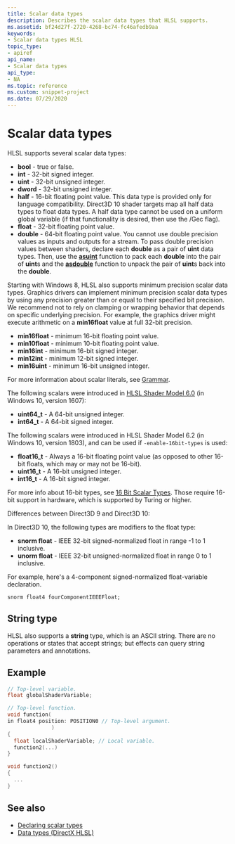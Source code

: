```yaml
---
title: Scalar data types
description: Describes the scalar data types that HLSL supports.
ms.assetid: bf24d27f-2720-4268-bc74-fc46afedb9aa
keywords:
- Scalar data types HLSL
topic_type:
- apiref
api_name:
- Scalar data types
api_type:
- NA
ms.topic: reference
ms.custom: snippet-project
ms.date: 07/29/2020
---
```


# Scalar data types

HLSL supports several scalar data types:

* **bool** - true or false.
* **int** - 32-bit signed integer.
* **uint** - 32-bit unsigned integer.
* **dword** - 32-bit unsigned integer.
* **half** - 16-bit floating point value. This data type is provided only for language compatibility. Direct3D 10 shader targets map all half data types to float data types. A half data type cannot be used on a uniform global variable (if that functionality is desired, then use the /Gec flag).
* **float** - 32-bit floating point value.
* **double** - 64-bit floating point value. You cannot use double precision values as inputs and outputs for a stream. To pass double precision values between shaders, declare each **double** as a pair of **uint** data types. Then, use the [**asuint**](asuint.md) function to pack each **double** into the pair of **uint**s and the [**asdouble**](asdouble.md) function to unpack the pair of **uint**s back into the **double**.

Starting with Windows 8, HLSL also supports minimum precision scalar data types. Graphics drivers can implement minimum precision scalar data types by using any precision greater than or equal to their specified bit precision. We recommend not to rely on clamping or wrapping behavior that depends on specific underlying precision. For example, the graphics driver might execute arithmetic on a **min16float** value at full 32-bit precision.

* **min16float** - minimum 16-bit floating point value.
* **min10float** - minimum 10-bit floating point value.
* **min16int** - minimum 16-bit signed integer.
* **min12int** - minimum 12-bit signed integer.
* **min16uint** - minimum 16-bit unsigned integer.

For more information about scalar literals, see [Grammar](dx-graphics-hlsl-appendix-grammar.md).

The following scalars were introduced in [HLSL Shader Model 6.0](/windows/win32/direct3dhlsl/hlsl-shader-model-6-0-features-for-direct3d-12) (in Windows 10, version 1607):

* **uint64_t** - A 64-bit unsigned integer.
* **int64_t** - A 64-bit signed integer.

The following scalars were introduced in HLSL Shader Model 6.2 (in Windows 10, version 1803), and can be used if `-enable-16bit-types` is used:

* **float16_t** - Always a 16-bit floating point value (as opposed to other 16-bit floats, which may or may not be 16-bit).
* **uint16_t** - A 16-bit unsigned integer.
* **int16_t** - A 16-bit signed integer.

For more info about 16-bit types, see [16 Bit Scalar Types](https://github.com/microsoft/DirectXShaderCompiler/wiki/16-Bit-Scalar-Types). Those require 16-bit support in hardware, which is supported by Turing or higher.

Differences between Direct3D 9 and Direct3D 10:

In Direct3D 10, the following types are modifiers to the float type:

* **snorm float** - IEEE 32-bit signed-normalized float in range -1 to 1 inclusive.
* **unorm float** - IEEE 32-bit unsigned-normalized float in range 0 to 1 inclusive.

For example, here's a 4-component signed-normalized float-variable declaration.

```hlsl
snorm float4 fourComponentIEEEFloat;
```

## String type

HLSL also supports a **string** type, which is an ASCII string. There are no operations or states that accept strings; but effects can query string parameters and annotations.

## Example

```c
// Top-level variable.
float globalShaderVariable; 

// Top-level function.
void function(
in float4 position: POSITION0 // Top-level argument.
              )
{
  float localShaderVariable; // Local variable.
  function2(...)
}

void function2()
{
  ...
}
```

## See also

* [Declaring scalar types](./dx-graphics-hlsl-writing-shaders-9.md#declaring-shader-variables)
* [Data types (DirectX HLSL)](dx-graphics-hlsl-data-types.md)

